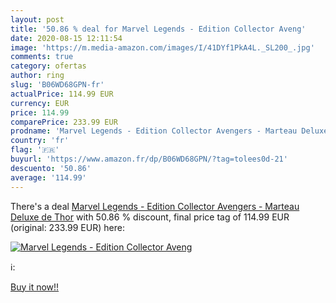```yaml
---
layout: post
title: '50.86 % deal for Marvel Legends - Edition Collector Aveng'
date: 2020-08-15 12:11:54
image: 'https://m.media-amazon.com/images/I/41DYf1PkA4L._SL200_.jpg'
comments: true
category: ofertas
author: ring
slug: 'B06WD68GPN-fr'
actualPrice: 114.99 EUR
currency: EUR
price: 114.99
comparePrice: 233.99 EUR
prodname: 'Marvel Legends - Edition Collector Avengers - Marteau Deluxe de Thor'
country: 'fr'
flag: '🇫🇷'
buyurl: 'https://www.amazon.fr/dp/B06WD68GPN/?tag=tolees0d-21'
descuento: '50.86'
average: '114.99'
---
```


There's a deal [Marvel Legends - Edition Collector Avengers - Marteau Deluxe de Thor](https://www.amazon.fr/dp/B06WD68GPN/?tag=tolees0d-21)  with  50.86 % discount, final price tag of  114.99 EUR (original: 233.99 EUR) here:

[![Marvel Legends - Edition Collector Aveng](https://m.media-amazon.com/images/I/41DYf1PkA4L._SL200_.jpg)](https://www.amazon.fr/dp/B06WD68GPN/?tag=tolees0d-21)

ℹ️:


[Buy it now!!](https://www.amazon.fr/dp/B06WD68GPN/?tag=tolees0d-21)
